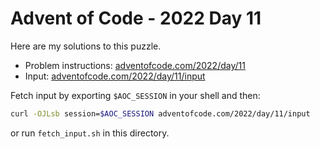 # Advent of Code - 2022 Day 11
Here are my solutions to this puzzle.

* Problem instructions: [adventofcode.com/2022/day/11](https://adventofcode.com/2022/day/11)
* Input: [adventofcode.com/2022/day/11/input](https://adventofcode.com/2022/day/11/input)

Fetch input by exporting `$AOC_SESSION` in your shell and then:
```bash
curl -OJLsb session=$AOC_SESSION adventofcode.com/2022/day/11/input
```

or run `fetch_input.sh` in this directory.
